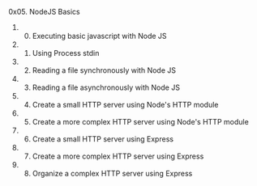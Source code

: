 0x05. NodeJS Basics
1. 0. Executing basic javascript with Node JS
2. 1. Using Process stdin
3. 2. Reading a file synchronously with Node JS
4. 3. Reading a file asynchronously with Node JS
5. 4. Create a small HTTP server using Node's HTTP module
6. 5. Create a more complex HTTP server using Node's HTTP module
7. 6. Create a small HTTP server using Express
8. 7. Create a more complex HTTP server using Express
9. 8. Organize a complex HTTP server using Express

